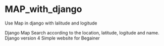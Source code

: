 # MAP_with_django
Use Map in django with lalitude and logitude

Django Map Search according to the location, latitude, logitude and name.
Django version 4
Simple website for Begainer
